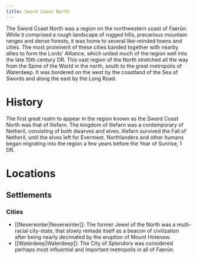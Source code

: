 ```yaml
---
title: Sword Coast North
---
```


The Sword Coast North was a region on the northwestern coast of Faerûn. While it comprised a rough landscape of rugged hills, precarious mountain ranges and dense forests, it was home to several like-minded towns and cities. The most prominent of these cities banded together with nearby allies to form the Lords' Alliance, which united much of the region well into the late 15th century DR. This vast region of the North stretched all the way from the Spine of the World in the north, south to the great metropolis of Waterdeep. It was bordered on the west by the coastland of the Sea of Swords and along the east by the Long Road.

# History

The first great realm to appear in the region known as the Sword Coast North was that of Illefarn. The kingdom of Illefarn was a contemporary of Netheril, consisting of both dwarves and elves. Illefarn survived the Fall of Netheril, until the elves left for Evermeet. Northlanders and other humans began migrating into the region a few years before the Year of Sunrise, 1 DR.

# Locations

## Settlements

### Cities

- [[Neverwinter|Neverwinter]]: The former Jewel of the North was a multi-racial city-state, that slowly remade itself as a beacon of civilization after being nearly decimated by the eruption of Mount Hotenow.
- [[Waterdeep|Waterdeep]]: The City of Splendors was considered perhaps most influential and important metropolis in all of Faerûn.